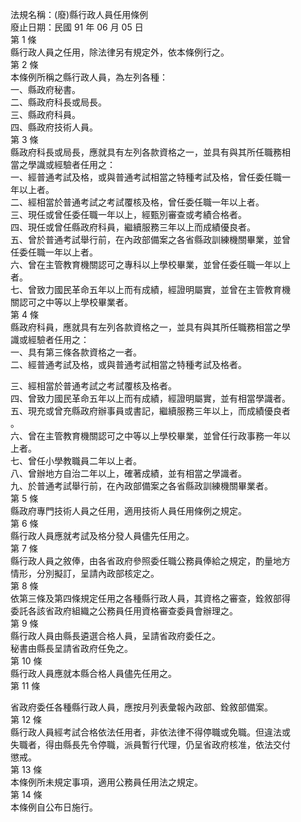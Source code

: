 法規名稱：(廢)縣行政人員任用條例  
廢止日期：民國 91 年 06 月 05 日  
第 1 條  
縣行政人員之任用，除法律另有規定外，依本條例行之。  
第 2 條  
本條例所稱之縣行政人員，為左列各種：  
一、縣政府秘書。  
二、縣政府科長或局長。  
三、縣政府科員。  
四、縣政府技術人員。  
第 3 條  
縣政府科長或局長，應就具有左列各款資格之一，並具有與其所任職務相  
當之學識或經驗者任用之：  
一、經普通考試及格，或與普通考試相當之特種考試及格，曾任委任職一  
年以上者。  
二、經相當於普通考試之考試覆核及格，曾任委任職一年以上者。  
三、現任或曾任委任職一年以上，經甄別審查或考績合格者。  
四、現任或曾任縣政府科員，繼續服務三年以上而成績優良者。  
五、曾於普通考試舉行前，在內政部備案之各省縣政訓練機關畢業，並曾  
任委任職一年以上者。  
六、曾在主管教育機關認可之專科以上學校畢業，並曾任委任職一年以上  
者。  
七、曾致力國民革命五年以上而有成績，經證明屬實，並曾在主管教育機  
關認可之中等以上學校畢業者。  
第 4 條  
縣政府科員，應就具有左列各款資格之一，並具有與其所任職務相當之學  
識或經驗者任用之：  
一、具有第三條各款資格之一者。  
二、經普通考試及格，或與普通考試相當之特種考試及格者。  


三、經相當於普通考試之考試覆核及格者。  
四、曾致力國民革命五年以上而有成績，經證明屬實，並有相當學識者。  
五、現充或曾充縣政府辦事員或書記，繼續服務三年以上，而成績優良者  
。  
六、曾在主管教育機關認可之中等以上學校畢業，並曾任行政事務一年以  
上者。  
七、曾任小學教職員二年以上者。  
八、曾辦地方自治二年以上，確著成績，並有相當之學識者。  
九、於普通考試舉行前，在內政部備案之各省縣政訓練機關畢業者。  
第 5 條  
縣政府專門技術人員之任用，適用技術人員任用條例之規定。  
第 6 條  
縣行政人員應就考試及格分發人員儘先任用之。  
第 7 條  
縣行政人員之敘俸，由各省政府參照委任職公務員俸給之規定，酌量地方  
情形，分別擬訂，呈請內政部核定之。  
第 8 條  
依第三條及第四條規定任用之各種縣行政人員，其資格之審查，銓敘部得  
委託各該省政府組織之公務員任用資格審查委員會辦理之。  
第 9 條  
縣行政人員由縣長遴選合格人員，呈請省政府委任之。  
秘書由縣長呈請省政府任免之。  
第 10 條  
縣行政人員應就本縣合格人員儘先任用之。  
第 11 條  


省政府委任各種縣行政人員，應按月列表彙報內政部、銓敘部備案。  
第 12 條  
縣行政人員經考試合格依法任用者，非依法律不得停職或免職。但違法或  
失職者，得由縣長先令停職，派員暫行代理，仍呈省政府核准，依法交付  
懲戒。  
第 13 條  
本條例所未規定事項，適用公務員任用法之規定。  
第 14 條  
本條例自公布日施行。  


